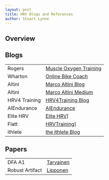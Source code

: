 ```yaml
---
layout: post
title: HRV Blogs and References
author: Stuart Lynne
---
```

## Overview

## Blogs
| | |
| -- | -- |
| Rogers | [Muscle Oxygen Training](http://www.muscleoxygentraining.com/p/index.html) |
| Wharton | [Online Bike Coach](https://www.onlinebikecoach.com/2022/)|
| Altini | [Marco Altini Blog](https://www.marcoaltini.com/blog) |
| Altini | [Marco Altini Medium](https://medium.com/@altini_marco) |
| HRV4 Training | [HRV4Training Blog](https://www.hrv4training.com/blog) |
| AIEndurance | [AIEndurance](https://aiendurance.com/blog)|
| Elite HRV | [Elite HRV](https://elitehrv.com/blog)]
| Flatt | [HRVTraining](https://hrvtraining.com/)]
| ithlete | [the ithlete Blog](https://www.myithlete.com/blog/)|



## Papers

| | |
| -- | -- |
| DFA A1 | [Tarvainen](/references/Detrending_method_tarvainen_et_al_ieee_2002.pdf)|
| Robust Artifact | [Lipponen](./references/Lipponen_new_kubios_method_2019.pdf)|



